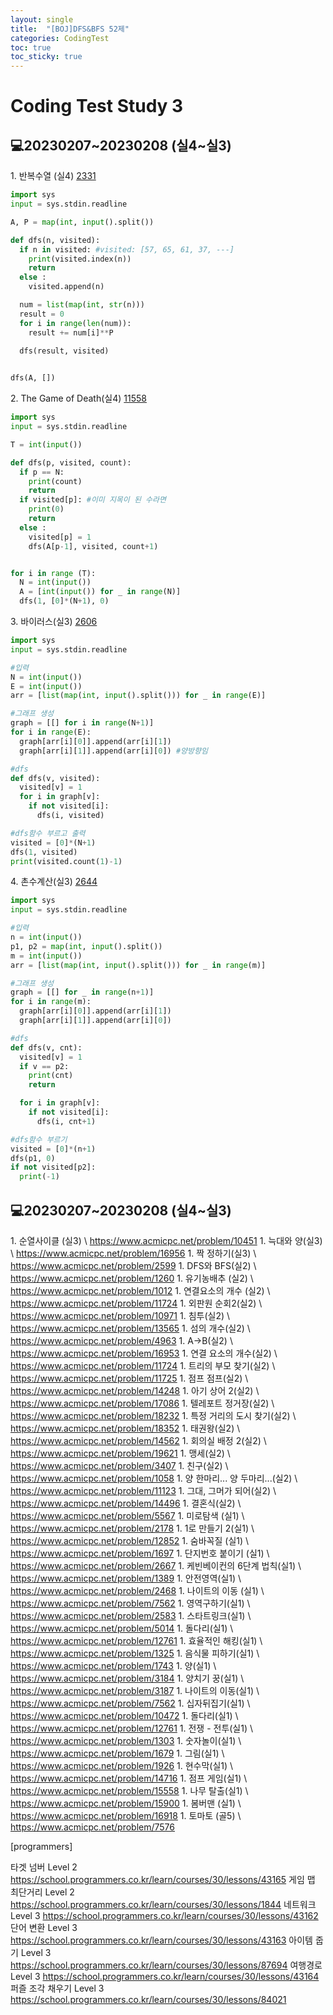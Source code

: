 ```yaml
---
layout: single
title:  "[BOJ]DFS&BFS 52제"
categories: CodingTest
toc: true
toc_sticky: true
---
```


# Coding Test Study 3

## 💻20230207~20230208 (실4~실3)
1\. 반복수열 (실4) 
[2331](https://www.acmicpc.net/problem/2331)
```python
import sys
input = sys.stdin.readline

A, P = map(int, input().split())

def dfs(n, visited):
  if n in visited: #visited: [57, 65, 61, 37, ---]
    print(visited.index(n))
    return 
  else :
    visited.append(n)

  num = list(map(int, str(n)))
  result = 0
  for i in range(len(num)):
    result += num[i]**P

  dfs(result, visited)
  

dfs(A, [])
```
2\. The Game of Death(실4) 
[11558](https://www.acmicpc.net/problem/11558)
```python
import sys
input = sys.stdin.readline

T = int(input())

def dfs(p, visited, count):
  if p == N:
    print(count)
    return 
  if visited[p]: #이미 지목이 된 수라면
    print(0)
    return 
  else :
    visited[p] = 1
    dfs(A[p-1], visited, count+1)


for i in range (T):
  N = int(input())
  A = [int(input()) for _ in range(N)]
  dfs(1, [0]*(N+1), 0)
```
3\. 바이러스(실3)
[2606](https://www.acmicpc.net/problem/2606)
```python
import sys
input = sys.stdin.readline

#입력
N = int(input())
E = int(input())
arr = [list(map(int, input().split())) for _ in range(E)]

#그래프 생성
graph = [[] for i in range(N+1)]
for i in range(E):
  graph[arr[i][0]].append(arr[i][1])
  graph[arr[i][1]].append(arr[i][0]) #양방향임

#dfs
def dfs(v, visited):
  visited[v] = 1
  for i in graph[v]:
    if not visited[i]:
      dfs(i, visited)

#dfs함수 부르고 출력
visited = [0]*(N+1)
dfs(1, visited)
print(visited.count(1)-1)
```
4\. 촌수계산(실3)
[2644](https://www.acmicpc.net/problem/2644)
```python
import sys
input = sys.stdin.readline

#입력
n = int(input())
p1, p2 = map(int, input().split())
m = int(input())
arr = [list(map(int, input().split())) for _ in range(m)]

#그래프 생성
graph = [[] for _ in range(n+1)]
for i in range(m):
  graph[arr[i][0]].append(arr[i][1])
  graph[arr[i][1]].append(arr[i][0])

#dfs
def dfs(v, cnt):
  visited[v] = 1
  if v == p2:
    print(cnt)
    return

  for i in graph[v]:
    if not visited[i]:
      dfs(i, cnt+1)

#dfs함수 부르기
visited = [0]*(n+1)
dfs(p1, 0)
if not visited[p2]:
  print(-1)
```

## 💻20230207~20230208 (실4~실3)
1\. 순열사이클 (실3) 
 \   https://www.acmicpc.net/problem/10451
1\. 늑대와 양(실3)
 \   https://www.acmicpc.net/problem/16956
1\. 짝 정하기(실3) 
 \   https://www.acmicpc.net/problem/2599
1\. DFS와 BFS(실2) 
 \   https://www.acmicpc.net/problem/1260
1\. 유기농배추 (실2) 
 \  https://www.acmicpc.net/problem/1012
1\. 연결요소의 개수 (실2) 
 \   https://www.acmicpc.net/problem/11724
1\. 외판원 순회2(실2)
 \   https://www.acmicpc.net/problem/10971
1\. 침투(실2)
 \   https://www.acmicpc.net/problem/13565
1\. 섬의 개수(실2)
 \   https://www.acmicpc.net/problem/4963
1\. A->B(실2)
 \   https://www.acmicpc.net/problem/16953
1\. 연결 요소의 개수(실2)
 \   https://www.acmicpc.net/problem/11724
1\. 트리의 부모 찾기(실2)
 \   https://www.acmicpc.net/problem/11725
1\. 점프 점프(실2) 
 \   https://www.acmicpc.net/problem/14248
1\. 아기 상어 2(실2) 
 \   https://www.acmicpc.net/problem/17086
1\. 텔레포트 정거장(실2) 
 \   https://www.acmicpc.net/problem/18232
1\. 특정 거리의 도시 찾기(실2) 
 \   https://www.acmicpc.net/problem/18352
1\. 태권왕(실2) 
 \   https://www.acmicpc.net/problem/14562
1\. 회의실 배정 2(실2) 
 \   https://www.acmicpc.net/problem/19621
1\. 맹세(실2) 
 \   https://www.acmicpc.net/problem/3407
1\. 친구(실2) 
 \   https://www.acmicpc.net/problem/1058
1\. 양 한마리... 양 두마리...(실2) 
 \   https://www.acmicpc.net/problem/11123
1\. 그대, 그머가 되어(실2) 
 \   https://www.acmicpc.net/problem/14496
1\. 결혼식(실2) 
 \   https://www.acmicpc.net/problem/5567
1\. 미로탐색 (실1) 
 \   https://www.acmicpc.net/problem/2178
1\. 1로 만들기 2(실1) 
 \   https://www.acmicpc.net/problem/12852
1\. 숨바꼭질 (실1) 
 \   https://www.acmicpc.net/problem/1697
1\. 단지번호 붙이기 (실1) 
 \   https://www.acmicpc.net/problem/2667
1\. 케빈베이컨의 6단계 법칙(실1)
 \   https://www.acmicpc.net/problem/1389
1\. 안전영역(실1)
 \   https://www.acmicpc.net/problem/2468
1\. 나이트의 이동 (실1) 
 \   https://www.acmicpc.net/problem/7562
1\. 영역구하기(실1)
 \   https://www.acmicpc.net/problem/2583
1\. 스타트링크(실1)
 \   https://www.acmicpc.net/problem/5014
1\. 돌다리(실1)
 \   https://www.acmicpc.net/problem/12761
1\. 효율적인 해킹(실1)
 \   https://www.acmicpc.net/problem/1325
1\. 음식물 피하기(실1)
 \   https://www.acmicpc.net/problem/1743
1\. 양(실1)
 \   https://www.acmicpc.net/problem/3184
1\. 양치기 꿍(실1)
 \   https://www.acmicpc.net/problem/3187
1\. 나이트의 이동(실1)
 \   https://www.acmicpc.net/problem/7562
1\. 십자뒤집기(실1)
 \   https://www.acmicpc.net/problem/10472
1\. 돌다리(실1)
 \   https://www.acmicpc.net/problem/12761
1\. 전쟁 - 전투(실1) 
 \   https://www.acmicpc.net/problem/1303
1\. 숫자놀이(실1) 
 \   https://www.acmicpc.net/problem/1679
1\. 그림(실1) 
 \   https://www.acmicpc.net/problem/1926
1\. 현수막(실1) 
 \   https://www.acmicpc.net/problem/14716
1\. 점프 게임(실1) 
 \   https://www.acmicpc.net/problem/15558
1\. 나무 탈출(실1) 
 \   https://www.acmicpc.net/problem/15900
1\. 봄버맨 (실1) 
 \   https://www.acmicpc.net/problem/16918
1\. 토마토 (골5) 
 \   https://www.acmicpc.net/problem/7576





[programmers]

타겟 넘버 Level 2
https://school.programmers.co.kr/learn/courses/30/lessons/43165
게임 맵 최단거리 Level 2
https://school.programmers.co.kr/learn/courses/30/lessons/1844
네트워크 Level 3
https://school.programmers.co.kr/learn/courses/30/lessons/43162
단어 변환 Level 3
https://school.programmers.co.kr/learn/courses/30/lessons/43163
아이템 줍기 Level 3
https://school.programmers.co.kr/learn/courses/30/lessons/87694
여행경로 Level 3
https://school.programmers.co.kr/learn/courses/30/lessons/43164
퍼즐 조각 채우기 Level 3
https://school.programmers.co.kr/learn/courses/30/lessons/84021